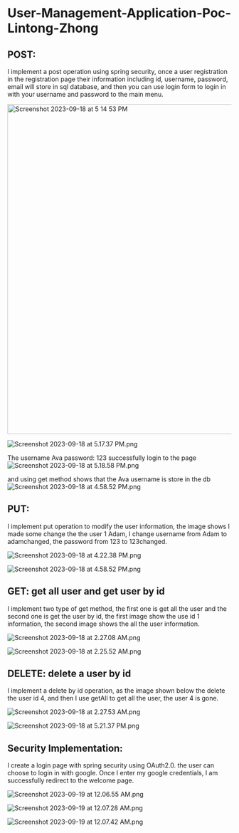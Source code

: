 # User-Management-Application-Poc-Lintong-Zhong

## POST:

I implement a post operation using spring security, once a user registration in the registration page their information including id, username, password, email will store in sql database, and then you can use login form to login in with your username and password to the main menu.

<img width="741" alt="Screenshot 2023-09-18 at 5 14 53 PM" src="https://github.com/EvaZhong1116/User-Management-Application-Poc-Lintong-Zhong/assets/83436556/75f0cadc-ecb4-497b-951b-8b33dc29aae5">

![Screenshot 2023-09-18 at 5.17.37 PM.png](https://prod-files-secure.s3.us-west-2.amazonaws.com/97f63a6e-2eac-438d-b846-54b6699abe8d/89c14f33-9bd5-4538-8ac1-f2b099e72725/Screenshot_2023-09-18_at_5.17.37_PM.png)

The username Ava password: 123 successfully login to the page
![Screenshot 2023-09-18 at 5.18.58 PM.png](https://prod-files-secure.s3.us-west-2.amazonaws.com/97f63a6e-2eac-438d-b846-54b6699abe8d/96de6420-6e91-4df7-a162-8cde03e89ca9/Screenshot_2023-09-18_at_5.18.58_PM.png)

and using get method shows that the Ava username is store in the db
![Screenshot 2023-09-18 at 4.58.52 PM.png](https://prod-files-secure.s3.us-west-2.amazonaws.com/97f63a6e-2eac-438d-b846-54b6699abe8d/e6a6fe7a-2c15-429c-97fd-5b774e57bef8/Screenshot_2023-09-18_at_4.58.52_PM.png)

## PUT: 
I implement put operation to modify the user information, the image shows I made some change the the user 1 Adam, I change username from Adam to adamchanged, the password from 123 to 123changed.

![Screenshot 2023-09-18 at 4.22.38 PM.png](https://prod-files-secure.s3.us-west-2.amazonaws.com/97f63a6e-2eac-438d-b846-54b6699abe8d/eb64ea7d-3632-4bbc-abb0-34c9ce324c89/Screenshot_2023-09-18_at_4.22.38_PM.png)

![Screenshot 2023-09-18 at 4.58.52 PM.png](https://prod-files-secure.s3.us-west-2.amazonaws.com/97f63a6e-2eac-438d-b846-54b6699abe8d/e6a6fe7a-2c15-429c-97fd-5b774e57bef8/Screenshot_2023-09-18_at_4.58.52_PM.png)

## GET: get all user and get user by id

I implement two type of get method, the first one is get all the user and the second one is get the user by id, the first image show the use id 1 information, the second image shows the all the user information.

![Screenshot 2023-09-18 at 2.27.08 AM.png](https://prod-files-secure.s3.us-west-2.amazonaws.com/97f63a6e-2eac-438d-b846-54b6699abe8d/abd0d499-5b84-4e6a-acb3-a33371396b33/Screenshot_2023-09-18_at_2.27.08_AM.png)

![Screenshot 2023-09-18 at 2.25.52 AM.png](https://prod-files-secure.s3.us-west-2.amazonaws.com/97f63a6e-2eac-438d-b846-54b6699abe8d/c03359f5-14a6-44b9-9287-008b4ffa3e09/Screenshot_2023-09-18_at_2.25.52_AM.png)

## DELETE: delete a user by id

I implement a delete by id operation, as the image shown below the delete the user id 4, and then I use getAll to get all the user, the user 4 is gone.

![Screenshot 2023-09-18 at 2.27.53 AM.png](https://prod-files-secure.s3.us-west-2.amazonaws.com/97f63a6e-2eac-438d-b846-54b6699abe8d/2da14ffa-7bd8-40ee-b092-3cca53591d71/Screenshot_2023-09-18_at_2.27.53_AM.png)

![Screenshot 2023-09-18 at 5.21.37 PM.png](https://prod-files-secure.s3.us-west-2.amazonaws.com/97f63a6e-2eac-438d-b846-54b6699abe8d/db3a7dcd-e77f-4ebc-b5e1-4c71dd237941/Screenshot_2023-09-18_at_5.21.37_PM.png)

## Security Implementation:

I create a login page with spring security using OAuth2.0. the user can choose to login in with google. Once I enter my google credentials, I am successfully redirect to the welcome page.

![Screenshot 2023-09-19 at 12.06.55 AM.png](https://prod-files-secure.s3.us-west-2.amazonaws.com/97f63a6e-2eac-438d-b846-54b6699abe8d/ed6c8423-ff6b-4b70-97b8-f56caeb9ba7c/Screenshot_2023-09-19_at_12.06.55_AM.png)

![Screenshot 2023-09-19 at 12.07.28 AM.png](https://prod-files-secure.s3.us-west-2.amazonaws.com/97f63a6e-2eac-438d-b846-54b6699abe8d/d1ca51ba-53bf-4006-88ca-41bec9d1e9cc/Screenshot_2023-09-19_at_12.07.28_AM.png)

![Screenshot 2023-09-19 at 12.07.42 AM.png](https://prod-files-secure.s3.us-west-2.amazonaws.com/97f63a6e-2eac-438d-b846-54b6699abe8d/6c0ce72f-e330-4f4b-b00e-f5c74192550e/Screenshot_2023-09-19_at_12.07.42_AM.png)
